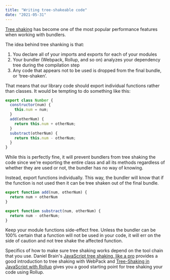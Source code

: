 ```yaml
---
title: "Writing tree-shakeable code"
date: "2021-05-31"
---
```


[Tree shaking](https://webpack.js.org/guides/tree-shaking/) has become one of the most popular performance features when working with bundlers.

The idea behind tree shanking is that:

1. You declare all of your imports and exports for each of your modules
2. Your bundler (Webpack, Rollup, and so on) analyzes your dependency tree during the compilation step
3. Any code that appears not to be used is dropped from the final bundle, or ‘tree-shaken’.

That means that our library code should export individual functions rather than classes. It would be tempting to do something like this:

```js
export class Number {
  constructor(num) {
    this.num = num;
  }
  add(otherNum) {
    return this.num + otherNum;
  }
  substract(otherNum) {
    return this.num - otherNum;
  }
}
```

While this is perfectly fine, it will prevent bundlers from tree shaking the code since we're exporting the entire class and all its methods regardless of whether they are used or not, the bundler has no way of knowing.

Instead, export functions individually. This way, the bundler will know that if the function is not used then it can be tree shaken out of the final bundle.

```js
export function add(num, otherNum) {
  return num + otherNum
}

export function substract(num, otherNum) {
  return num - otherNum;
}
```

Keep your module functions side-effect free. Unless the bundler can be 100% certain that a function will not be used in your code, it will err on the side of caution and not tree shake the affected function.

Specifics of how to make sure tree shaking works depend on the tool chain that you use. Daniel Brain's [JavaScript tree shaking, like a pro](https://bluepnume.medium.com/javascript-tree-shaking-like-a-pro-7bf96e139eb7) provides a good introduction to tree shaking with WebPack and [Tree-Shaking in JavaScript with Rollup](https://www.codingame.com/playgrounds/7463/tree-shaking-in-javascript-with-rollup) gives you a good starting point for tree shaking your code using Rollup.
